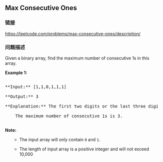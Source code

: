 ## Max Consecutive Ones  
### 链接  
https://leetcode.com/problems/max-consecutive-ones/description/  
### 问题描述
Given a binary array, find the maximum number of consecutive 1s in this array.

**Example 1:**<br />
<pre>
**Input:** [1,1,0,1,1,1]
**Output:** 3
**Explanation:** The first two digits or the last three digits are consecutive 1s.
    The maximum number of consecutive 1s is 3.
</pre>


**Note:**
<ul>
- The input array will only contain `0` and `1`.
- The length of input array is a positive integer and will not exceed 10,000
</ul>

